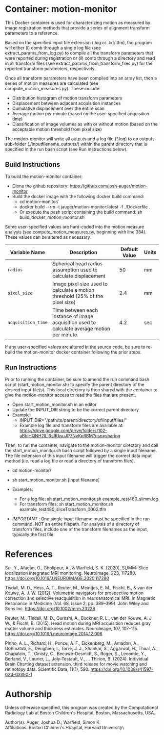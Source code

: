 # Container: motion-monitor
This Docker container is used for characterizing motion as measured by image registration methods that provide a series 
of alignment transform parameters to a reference.

Based on the specified input file extension (.log or .txt/.tfm), the program will either (i) comb through a single log 
file (see extract_params_from_log.py) to compile all the transform parameters that were reported during registration or 
(ii) comb through a directory and read in all transform files (see extract_params_from_transform_files.py) for the reported 
transform parameters, respectively.

Once all transform parameters have been compiled into an array list, then a series of motion measures are calculated 
(see compute_motion_measures.py). These include:
- Distribution histogram of motion transform parameters
- Displacement between adjacent acquisition instances
- Cumulative displacement over the entire scan
- Average motion per minute (based on the user-specified acquisition time)
- Classification of image volumes as with or without motion (based on the acceptable motion threshold from pixel size)

The motion-monitor will write all outputs and a log file (*.log) to an outputs sub-folder (./inputfilename_outputs/) 
within the parent directory that is specified in the run bash script (see Run Instructions below).

## Build Instructions
To build the motion-monitor container:
- Clone the github repository: https://github.com/josh-auger/motion-monitor
- Build the docker image with the following docker build command:
  - cd motion-monitor/
  - docker build --rm -t jauger/motion-monitor:latest -f ./Dockerfile .
  - Or execute the bash script containing the build command: sh build_docker_motion_monitor.sh

Some user-specified values are hard-coded into the motion measure analysis (see compute_motion_measures.py, beginning 
with line 384). These values can be altered as necessary.

| Variable Name      | Description                                                                                 | Default Value | Units  |
|--------------------|---------------------------------------------------------------------------------------------|---------------|--------|
| `radius`           | Spherical head radius assumption used to calculate displacement                             | 50            | mm     |
| `pixel_size`       | Image pixel size used to calculate a motion threshold (25% of the pixel size)               | 2.4           | mm     |
| `acquisition_time` | Time between each instance of image acquisition used to calculate average motion per minute | 4.2           | sec    |

If any user-specified values are altered in the source code, be sure to re-build the motion-monitor docker container 
following the prior steps.

## Run Instructions
Prior to running the container, be sure to amend the run command bash script (start_motion_monitor.sh) to specify the 
parent directory of the desired input file(s). This local directory is then shared with the container to give the 
motion-monitor access to read the files that are present.
- Open start_motion_monitor.sh in an editor
- Update the INPUT_DIR string to be the correct parent directory
- Example: 
  - INPUT_DIR="/path/to/parent/directory/of/input/files/"
  - Example log file and transform files are available at: https://drive.google.com/drive/folders/102-aBblHQNH2ILIRsIKksuJP7NvKp6BM?usp=sharing

Then, to run the container, navigate to the motion-monitor directory and call the start_motion_monitor.sh bash script 
followed by a single input filename. The file extension of this input filename will trigger the correct data input 
method (i.e. read a log file or read a directory of transform files).
- cd motion-monitor/
- sh start_motion_monitor.sh [input filename]
- Examples:
  - For a log file: sh start_motion_monitor.sh example_rest480_slimm.log
  - For transform files: sh start_motion_monitor.sh example_rest480_sliceTransform_0002.tfm

- *IMPORTANT* : One single input filename must be specified in the run command, NOT an entire filepath. For analysis of a 
directory of transform files, include one of the transform filenames as the input, typically the first file.



# References
Sui, Y., Afacan, O., Gholipour, A., & Warfield, S. K. (2020). SLIMM: Slice localization integrated MRI monitoring. 
NeuroImage, 223, 117280. https://doi.org/10.1016/J.NEUROIMAGE.2020.117280

Tisdall, M. D., Hess, A. T., Reuter, M., Meintjes, E. M., Fischl, B., & van der Kouwe, A. J. W. (2012). Volumetric 
navigators for prospective motion correction and selective reacquisition in neuroanatomical MRI. In Magnetic Resonance 
in Medicine (Vol. 68, Issue 2, pp. 389–399). John Wiley and Sons Inc. https://doi.org/10.1002/mrm.23228

Reuter, M., Tisdall, M. D., Qureshi, A., Buckner, R. L., van der Kouwe, A. J. W., & Fischl, B. (2015). Head motion 
during MRI acquisition reduces gray matter volume and thickness estimates. NeuroImage, 107, 107–115. 
https://doi.org/10.1016/j.neuroimage.2014.12.006

Pinho, A. L., Richard, H., Ponce, A. F., Eickenberg, M., Amadon, A., Dohmatob, E., Denghien, I., Torre, J. J., 
Shankar, S., Aggarwal, H., Thual, A., Chapalain, T., Ginisty, C., Becuwe-Desmidt, S., Roger, S., Lecomte, Y., 
Berland, V., Laurier, L., Joly-Testault, V., … Thirion, B. (2024). Individual Brain Charting dataset extension, 
third release for movie watching and retinotopy data. Scientific Data, 11(1), 590. 
https://doi.org/10.1038/s41597-024-03390-1

# Authorship
Unless otherwise specified, this program was created by the Computational Radiology Lab at Boston Children's Hospital, 
Boston, Massachusetts, USA.

Author(s): Auger, Joshua D.; Warfield, Simon K.\
Affiliations: Boston Children's Hospital, Harvard University\